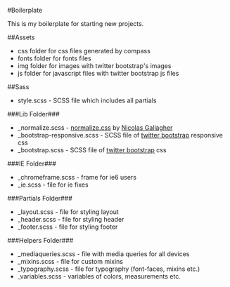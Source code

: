 #Boilerplate

This is my boilerplate for starting new projects. 

##Assets
 * css folder for css files generated by compass
 * fonts folder for fonts files
 * img folder for images with twitter bootstrap's images
 * js folder for javascript files with twitter bootstrap js files

##Sass
 * style.scss - SCSS file which includes all partials

###Lib Folder###
 * _normalize.scss - [normalize.css](https://github.com/necolas/normalize.css) by [Nicolas Gallagher](http://nicolasgallagher.com/)
 * _bootstrap-responsive.scss - SCSS file of [twitter bootstrap](http://twitter.github.com/bootstrap/) responsive css
 * _bootstrap.scss - SCSS file of [twitter bootstrap](http://twitter.github.com/bootstrap/) css

###IE Folder###
 * _chromeframe.scss - frame for ie6 users
 * _ie.scss - file for ie fixes

###Partials Folder###
 * _layout.scss - file for styling layout
 * _header.scss - file for styling header
 * _footer.scss - file for styling footer
 
###Helpers Folder###
 * _mediaqueries.scss - file with media queries for all devices
 * _mixins.scss - file for custom mixins
 * _typography.scss - file for typography (font-faces, mixins etc.)
 * _variables.scss - variables of colors, measurements etc.

